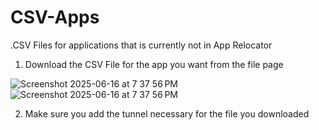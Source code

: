 # CSV-Apps
.CSV Files for applications that is currently not in App Relocator

1. Download the CSV File for the app you want from the file page

![Screenshot 2025-06-16 at 7 37 56 PM](https://github.com/user-attachments/assets/9051ec8b-a079-4339-86d4-2d15dfd00607)
![Screenshot 2025-06-16 at 7 37 56 PM](https://github.com/user-attachments/assets/9051ec8b-a079-4339-86d4-2d15dfd00607)

2. Make sure you add the tunnel necessary for the file you downloaded

